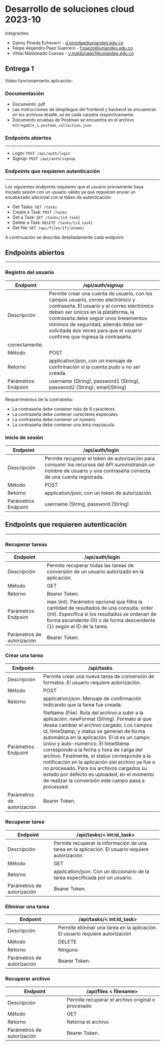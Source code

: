 # Desarrollo de soluciones cloud 2023-10
Integrantes:
* Danny Pineda Echeverri - d.pinedae@uniandes.edu.co
* Felipe Alejandro Paez Guerrero - f.paezg@uniandes.edu.co
* Vihlai Maldonado Cuevas - v.maldonado1@uniandes.edu.co

## Entrega 1

Video funcionamiento aplicación: 

### Documentación
* Documento .pdf
* Las instrucciones de despliegue del frontend y backend se encuentran en los archivos `README.md` en cada carpeta respectivamente.
* Documento pruebas de Postman se encuentra en el archivo `entregable_1.postman_collection.json`

### Endpoints abiertos
---
* Login: `POST /api/auth/login`
* Signup: `POST /api/auth/signup`

### Endpoints que requieren autenticación
---
Los siguientes endpoints requieren que el usuario previamente haya iniciado sesión con un usuario válido ya que requieren enviar un encabezado adicional con el token de autenticación:
* Get Tasks: `GET /tasks`
* Create a Task: `POST /tasks`
* Get a Task: `GET /tasks/{id_task}`
* Delete a Task: `DELETE /tasks/{id_task}`
* Get file: `GET /api/files/{filename}`
 
A continuación se describe detalladamente cada endpoint:
## Endpoints abiertos
---
### Registro del usuario
| Endpoint            | /api/auth/signup  |
|---------------------|-------------------------------------------------------------------------------------------------------------------------------------------------------------------------------------------------------------------------------------------------------|
| Descripción         | Permite crear una cuenta de usuario, con los campos usuario, correo electrónico y contraseña. El usuario y el correo electrónico deben ser únicos en la plataforma, la contraseña debe seguir unos lineamientos mínimos de seguridad, además debe ser solicitada dos veces para que el usuario confirme que ingresa la contraseña
correctamente. |
| Método | POST  |
| Retorno| application/json, con un mensaje de confirmación si la cuenta pudo o no ser creada.|
| Parámetros Endpoint | username (String),  password1 (String), password2 (String), email(String)|

Requerimientos de la contraseña:
* La contraseña debe contener más de 8 caracteres.
* La contraseña debe contener caracteres especiales.
* La contraseña debe contener un número.
* La contraseña debe contener una letra mayúscula.

### Inicio de sesión
| Endpoint            | /api/auth/login              |
|---------------------|----------------------------------------------------------------------------------------------------------------------------------------------------------------------|
| Descripción         | Permite recuperar el token de autorización para consumir los recursos del API suministrando un nombre de usuario y una contraseña correcta de una cuenta registrada. |
| Método              | POST                         |
| Retorno             | application/json, con un token de autorización.                                                                                                                      |
| Parámetros Endpoint | username (String, password (String)                                                                                                                                  |

## Endpoints que requieren autenticación
---

### Recuperar tareas
| Endpoint            | /api/auth/login|
|---------------------|----------------------------------------------------------------------------------------------------------------------------------------------------------------------------------------------------------------------|
| Descripción         | Permite recuperar todas las tareas de conversión de un usuario autorizado en la aplicación.
| Método              | GET            |
| Retorno             | Bearer Token.  |
| Parámetros Endpoint | max (int). Parámetro opcional que filtra la cantidad de resultados de una consulta. order (int). Especifica si los resultados se ordenan de forma ascendente (0) o de forma descendente (1) según el ID de la tarea. 
| Parámetros de autorización | Bearer Token.                                                                 |


### Crear una tarea
| Endpoint            | /api/tasks            |
|---------------------|---------------------------------------------------------------------------------------------------------------------------------------------------------------------------------------------------------------------------------------------------------------------------------------------------------------------------------------------------------------------------------------------------------------------------------------------------------------------------------------------------------------------------------------------------------------------------|
| Descripción         | Permite crear una nueva tarea de conversión de formatos. El usuario requiere autorización.|
| Método              |POST|
| Retorno             | application/json. Mensaje de confirmación indicando que la tarea fue creada.                                                                                  |
| Parámetros Endpoint | fileName (File). Ruta del archivo a subir a la aplicación. newFormat (String). Formato al que desea cambiar el archivo cargado. Los campos id, timeStamp, y status se generan de forma automática en la aplicación. El id es un campo único y auto-numérico. El timeStamp corresponde a la fecha y hora de carga del archivo. Finalmente, el status corresponde a la notificación en la aplicación siel archivo ya fue o no procesado. Para los archivos cargados su estado por defecto es uploaded, en el momento de realizar la conversión este campo pasa a processed. |
| Parámetros de autorización | Bearer Token.                                                                 |

### Recuperar tarea
| Endpoint                   | /api/tasks/< int:id_task>                                                                   |
|----------------------------|--------------------------------------------------------------------------------------------|
| Descripción                | Permite recuperar la información de una tarea en la aplicación. El usuario requiere autorización.|
| Método                     | GET                                                                                        |
| Retorno                    | application/json. Con un diccionario de la tarea especificada por un usuario.              |
| Parámetros de autorización | Bearer Token.                                                                              |

### Eliminar una tarea
| Endpoint                   | /api/tasks/< int:id_task>                                                      |
|----------------------------|-------------------------------------------------------------------------------|
| Descripción                | Permite eliminar una tarea en la aplicación. El usuario requiere autorización |
| Método                     | DELETE                                                                        |
| Retorno                    | Ninguno                                                                       |
| Parámetros de autorización | Bearer Token.                                                                 |


### Recuperar archivo
| Endpoint                   | /api/files < filename>
|----------------------------|---------------------------------------------------|
| Descripción                | Permite recuperar el archivo original o procesado |
| Método                     | GET                                               |
| Retorno                    | Retorna el archivo                                |
| Parámetros de autorización | Bearer Token.                                     |